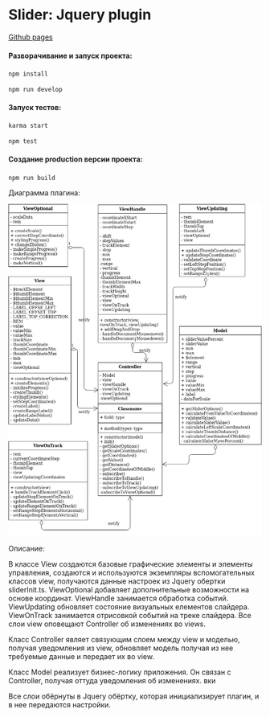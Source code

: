 # Slider: Jquery plugin

[Github pages](https://dindeni.github.io/slider)

#### Разворачивание и запуск проекта:<br>

`npm install`

`npm run develop`

#### Запуск тестов:<br>

`karma start`

`npm test`

#### Создание production версии проекта:

`npm run build`

Диаграмма плагина:

![link](./src/uml.jpg)

Описание:  

В классе View создаются базовые графические элементы и элементы управления,
создаются и используются экземпляры вспомогательных классов view, получаются данные
настроек из Jquery обертки sliderInit.ts. ViewOptional добавляет дополнительные
возможности на основе координат. ViewHandle занимается обработка событий.
ViewUpdating обновляет состояние визуальных елементов слайдера.
ViewOnTrack занимается отрисовкой событий на треке слайдера. Все слои view оповещают Controller об
изменениях во views.

Класс Controller являет связующим слоем между view и моделью, получая уведомления из view,
обновляет модель получая из нее требуемые данные и передает их во view.  

Класс Model реализует бизнес-логику приложения. Он связан с Controller, получая оттуда
уведомления об изменениях.  вки


Все слои обёрнуты в Jquery обёртку, которая инициализирует плагин, и в нее передаются настройки. 
